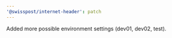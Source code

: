 ```yaml
---
'@swisspost/internet-header': patch
---
```


Added more possible environment settings (dev01, dev02, test).
